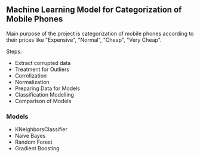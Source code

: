 
## Machine Learning Model for Categorization of Mobile Phones


Main purpose of the project is categorization of mobile phones according to their prices like "Expensive", "Normal", "Cheap", "Very Cheap". 

Steps:

- Extract corrupted data
- Treatment for Outliers 
- Correlization
- Normalization
- Preparing Data for Models
- Classification Modelling
- Comparison of Models



### Models

- KNeighborsClassifier
- Naive Bayes
- Random Forest
- Gradient Boosting
